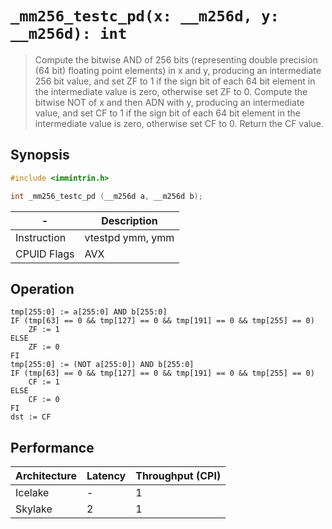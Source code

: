 `_mm256_testc_pd(x: __m256d, y: __m256d): int`
==============================================

> Compute the bitwise AND of 256 bits (representing double precision (64 bit) floating point elements) in x and y, producing an intermediate 256 bit value, and set ZF to 1 if the sign bit of each 64 bit element in the intermediate value is zero, otherwise set ZF to 0. Compute the bitwise NOT of x and then ADN with y, producing an intermediate value, and set CF to 1 if the sign bit of each 64 bit element in the intermediate value is zero, otherwise set CF to 0. Return the CF value.

## Synopsis

```c
#include <immintrin.h>

int _mm256_testc_pd (__m256d a, __m256d b);
```

| -           | Description      |
| ----------- | ---------------- |
| Instruction | vtestpd ymm, ymm |
| CPUID Flags | AVX              |

## Operation

```
tmp[255:0] := a[255:0] AND b[255:0]
IF (tmp[63] == 0 && tmp[127] == 0 && tmp[191] == 0 && tmp[255] == 0)
	ZF := 1
ELSE
	ZF := 0
FI
tmp[255:0] := (NOT a[255:0]) AND b[255:0]
IF (tmp[63] == 0 && tmp[127] == 0 && tmp[191] == 0 && tmp[255] == 0)
	CF := 1
ELSE
	CF := 0
FI
dst := CF
```

## Performance

| Architecture | Latency | Throughput (CPI) |
| ------------ | ------- | ---------------- |
| Icelake      | -       | 1                |
| Skylake      | 2       | 1                |
